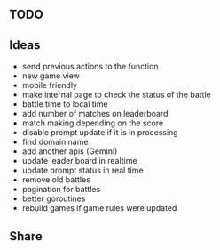 ## TODO

## Ideas

* send previous actions to the function
* new game view
* mobile friendly
* make internal page to check the status of the battle
* battle time to local time
* add number of matches on leaderboard
* match making depending on the score
* disable prompt update if it is in processing
* find domain name
* add another apis (Gemini)
* update leader board in realtime
* update prompt status in real time
* remove old battles
* pagination for battles
* better goroutines
* rebuild games if game rules were updated

## Share

